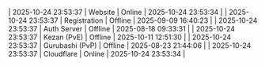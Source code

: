 | 2025-10-24 23:53:37 | Website | Online | 2025-10-24 23:53:34 |
| 2025-10-24 23:53:37 | Registration | Offline | 2025-09-09 16:40:23 |
| 2025-10-24 23:53:37 | Auth Server | Offline | 2025-08-18 09:33:31 |
| 2025-10-24 23:53:37 | Kezan (PvE) | Offline | 2025-10-11 12:51:30 |
| 2025-10-24 23:53:37 | Gurubashi (PvP) | Offline | 2025-08-23 21:44:06 |
| 2025-10-24 23:53:37 | Cloudflare | Online | 2025-10-24 23:53:34 |
